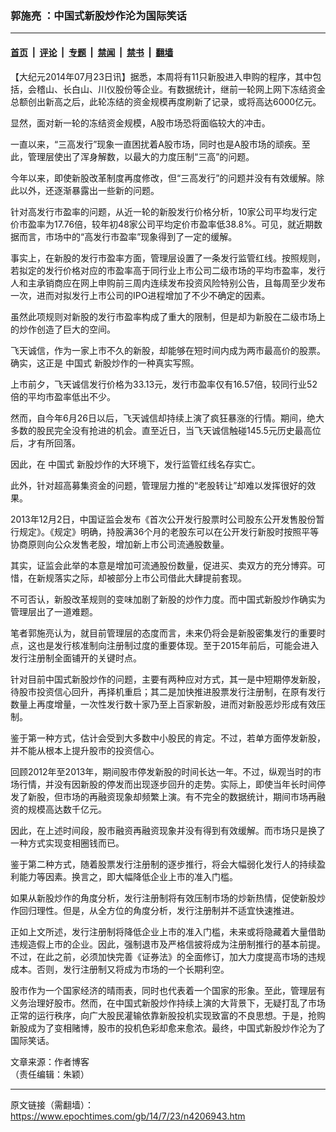 ### 郭施亮 ：中国式新股炒作沦为国际笑话

---

#### [首页](../../../..?n4206943) &nbsp;|&nbsp; [评论](../../../../../epoch-comment?n4206943) &nbsp;|&nbsp; [专题](../../../../../epoch-special?n4206943) &nbsp;|&nbsp; [禁闻](../../../../../epoch-news?n4206943) &nbsp;|&nbsp; [禁书](../../../../../books?n4206943) &nbsp;|&nbsp; [翻墙](https://github.com/gfw-breaker/nogfw/blob/master/README.md?n4206943)


<div class="post_content" id="artbody" itemprop="articleBody">
 <!-- article content begin -->
 <p>
  【大纪元2014年07月23日讯】据悉，本周将有11只新股进入申购的程序，其中包括，会稽山、长白山、川仪股份等企业。有数据统计，继前一轮网上网下冻结资金总额创出新高之后，此轮冻结的资金规模再度刷新了记录，或将高达6000亿元。
 </p>
 <p>
  显然，面对新一轮的冻结资金规模，A股市场恐将面临较大的冲击。
 </p>
 <p>
  一直以来，“三高发行”现象一直困扰着A股市场，同时也是A股市场的顽疾。至此，管理层使出了浑身解数，以最大的力度压制“三高”的问题。
 </p>
 <p>
  今年以来，即使新股改革制度再度修改，但“三高发行”的问题并没有有效缓解。除此以外，还逐渐暴露出一些新的问题。
 </p>
 <p>
  针对高发行市盈率的问题，从近一轮的新股发行价格分析，10家公司平均发行定价市盈率为17.76倍，较年初48家公司平均定价市盈率低38.8%。可见，就近期数据而言，市场中的“高发行市盈率”现象得到了一定的缓解。
 </p>
 <p>
  事实上，在新股的发行市盈率方面，管理层设置了一条发行监管红线。按照规则，若拟定的发行价格对应的市盈率高于同行业上市公司二级市场的平均市盈率，发行人和主承销商应在网上申购前三周内连续发布投资风险特别公告，且每周至少发布一次，进而对拟发行上市公司的IPO进程增加了不少不确定的因素。
 </p>
 <p>
  虽然此项规则对新股的发行市盈率构成了重大的限制，但是却为新股在二级市场上的炒作创造了巨大的空间。
 </p>
 <p>
  飞天诚信，作为一家上市不久的新股，却能够在短时间内成为两市最高价的股票。确实，这正是
  <ok href="https://www.epochtimes.com/gb/tag/%E4%B8%AD%E5%9B%BD%E5%BC%8F.html">
   中国式
  </ok>
  新股炒作的一种真实写照。
 </p>
 <p>
  上市前夕，飞天诚信发行价格为33.13元，发行市盈率仅有16.57倍，较同行业52倍的平均市盈率低出不少。
 </p>
 <p>
  然而，自今年6月26日以后，飞天诚信却持续上演了疯狂暴涨的行情。期间，绝大多数的股民完全没有抢进的机会。直至近日，当飞天诚信触碰145.5元历史最高位后，才有所回落。
 </p>
 <p>
  因此，在
  <ok href="https://www.epochtimes.com/gb/tag/%E4%B8%AD%E5%9B%BD%E5%BC%8F.html">
   中国式
  </ok>
  新股炒作的大环境下，发行监管红线名存实亡。
 </p>
 <p>
  此外，针对超高募集资金的问题，管理层力推的“老股转让”却难以发挥很好的效果。
 </p>
 <p>
  2013年12月2日，中国证监会发布《首次公开发行股票时公司股东公开发售股份暂行规定》。《规定》明确，持股满36个月的老股东可以在公开发行新股时按照平等协商原则向公众发售老股，增加新上市公司流通股数量。
 </p>
 <p>
  其实，证监会此举的本意是增加可流通股份数量，促进买、卖双方的充分博弈。可惜，在新规落实之际，却被部分上市公司借此大肆提前套现。
 </p>
 <p>
  不可否认，新股改革规则的变味加剧了新股的炒作力度。而中国式新股炒作确实为管理层出了一道难题。
 </p>
 <p>
  笔者郭施亮认为，就目前管理层的态度而言，未来仍将会是新股密集发行的重要时点，这也是发行核准制向注册制过度的重要体现。至于2015年前后，可能会进入发行注册制全面铺开的关键时点。
 </p>
 <p>
  针对目前中国式新股炒作的问题，主要有两种应对方式，其一是中短期停发新股，待股市投资信心回升，再择机重启；其二是加快推进股票发行注册制，在原有发行数量上再度增量，一次性发行数十家乃至上百家新股，进而对新股恶炒形成有效压制。
 </p>
 <p>
  鉴于第一种方式，估计会受到大多数中小股民的肯定。不过，若单方面停发新股，并不能从根本上提升股市的投资信心。
 </p>
 <p>
  回顾2012年至2013年，期间股市停发新股的时间长达一年。不过，纵观当时的市场行情，并没有因新股的停发而出现逐步回升的走势。实际上，即使当年长时间停发了新股，但市场的再融资现象却频繁上演。有不完全的数据统计，期间市场再融资的规模高达数千亿元。
 </p>
 <p>
  因此，在上述时间段，股市融资再融资现象并没有得到有效缓解。而市场只是换了一种方式实现变相圈钱而已。
 </p>
 <p>
  鉴于第二种方式，随着股票发行注册制的逐步推行，将会大幅弱化发行人的持续盈利能力等因素。换言之，即大幅降低企业上市的准入门槛。
 </p>
 <p>
  如果从新股炒作的角度分析，发行注册制将有效压制市场的炒新热情，促使新股炒作回归理性。但是，从全方位的角度分析，发行注册制并不适宜快速推进。
 </p>
 <p>
  正如上文所述，发行注册制将降低企业上市的准入门槛，未来或将隐藏着大量借助违规造假上市的企业。因此，强制退市及严格信披将成为注册制推行的基本前提。不过，在此之前，必须加快完善《证券法》的全面修订，加大力度提高市场的违规成本。否则，发行注册制又将成为市场的一个长期利空。
 </p>
 <p>
  股市作为一个国家经济的晴雨表，同时也代表着一个国家的形象。至此，管理层有义务治理好股市。然而，在中国式新股炒作持续上演的大背景下，无疑打乱了市场正常的运行秩序，向广大股民灌输依靠新股投机实现致富的不良思想。于是，抢购新股成为了变相赌博，股市的投机色彩却愈来愈浓。最终，中国式新股炒作沦为了国际笑话。
 </p>
 <p>
  文章来源：作者博客
  <br/>
  （责任编辑：朱颖）
 </p>
 <!-- article content end -->
 <div id="below_article_ad">
 </div>
</div>


---

原文链接（需翻墙）：https://www.epochtimes.com/gb/14/7/23/n4206943.htm